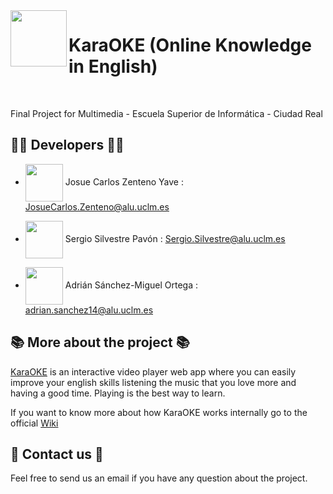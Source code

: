  <img src="https://media.discordapp.net/attachments/487685117414735872/899062142035177522/KaraOKE_Logo.png?width=993&height=392" width="" height="90" align = "left">

# KaraOKE (Online Knowledge in English)

<br>

Final Project for Multimedia - Escuela Superior de Informática - Ciudad Real

## :man_technologist: Developers :man_technologist:

* <img src="https://media.discordapp.net/attachments/487685117414735872/897503707921543228/JZ.png" width="60" height="60" align="center"/> Josue Carlos Zenteno Yave : JosueCarlos.Zenteno@alu.uclm.es

* <img src="https://media.discordapp.net/attachments/487685117414735872/897503704100536350/SS.png" width="60" height="60" align="center"/> Sergio Silvestre Pavón : Sergio.Silvestre@alu.uclm.es
  
* <img src="https://media.discordapp.net/attachments/487685117414735872/899044650013302814/ASM.png" width="60" height="60" align="center"/> Adrián Sánchez-Miguel Ortega : adrian.sanchez14@alu.uclm.es

## :books: More about the project :books:
[KaraOKE](https://github.com/Josue-Zenteno/KaraOKE) is an interactive video player web app where you can easily improve your english skills listening the music that you love more and having a good time. Playing is the best way to learn. 

If you want to know more about how KaraOKE works internally go to the official [Wiki](https://github.com/Josue-Zenteno/KaraOKE/wiki)

## :raising_hand: Contact us :raising_hand:
Feel free to send us an email if you have any question about the project.